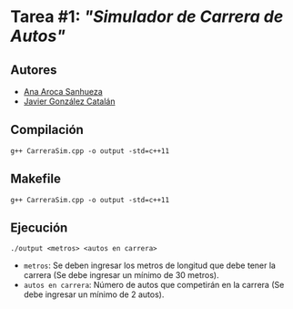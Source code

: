 # Tarea #1: *"Simulador de Carrera de Autos"*
## Autores
- [Ana Aroca Sanhueza](https://github.com/anita-aroca)
- [Javier González Catalán](https://github.com/jabibi-g)

## Compilación
```
g++ CarreraSim.cpp -o output -std=c++11
```
## Makefile
```
g++ CarreraSim.cpp -o output -std=c++11
```
## Ejecución
```
./output <metros> <autos en carrera>
```
- `metros`: Se deben ingresar los metros de longitud que debe tener la carrera (Se debe ingresar un mínimo de 30 metros).
- `autos en carrera`: Número de autos que competirán en la carrera (Se debe ingresar un mínimo de 2 autos).
